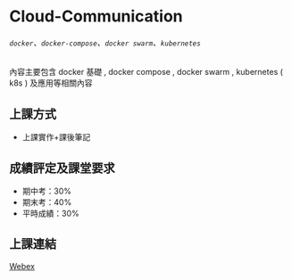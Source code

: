 # Cloud-Communication
###### `docker`、`docker-compose`、`docker swarm`、`kubernetes`

內容主要包含 docker 基礎 , docker compose , docker swarm , kubernetes ( k8s ) 及應用等相關內容

## 上課方式

* 上課實作+課後筆記

## 成績評定及課堂要求

* 期中考：30%
* 期末考：40%
* 平時成績：30%

## 上課連結

[Webex](https://meetingsapac5.webex.com/meet/smallko)
